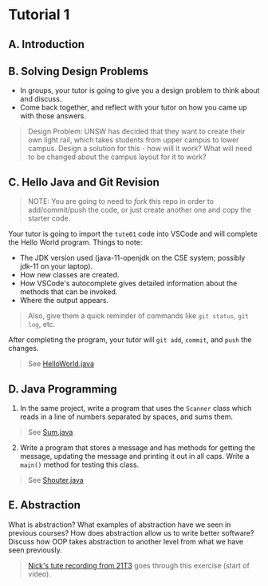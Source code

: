 # Tutorial 1

## A. Introduction

## B. Solving Design Problems

* In groups, your tutor is going to give you a design problem to think about and discuss.
* Come back together, and reflect with your tutor on how you came up with those answers.

> Design Problem: UNSW has decided that they want to create their own light rail, which takes students from upper campus to lower campus. Design a solution for this - how will it work? What will need to be changed about the campus layout for it to work?

## C. Hello Java and Git Revision

> NOTE: You are going to need to *fork* this repo in order to add/commit/push the code, or just create another one and copy the starter code.

Your tutor is going to import the `tute01` code into VSCode and will complete the Hello World program. Things to note:

* The JDK version used (java-11-openjdk on the CSE system; possibly jdk-11 on your laptop).
* How new classes are created.
* How VSCode's autocomplete gives detailed information about the methods that can be invoked.
* Where the output appears.

> Also, give them a quick reminder of commands like `git status`, `git log`, etc.

After completing the program, your tutor will `git add`, `commit`, and `push` the changes.

> See [HelloWorld.java](solutions/src/example/HelloWorld.java)

## D. Java Programming

1. In the same project, write a program that uses the `Scanner` class which reads in a line of numbers separated by spaces, and sums them.

> See [Sum.java](solutions/src/example/Sum.java)

2. Write a program that stores a message and has methods for getting the message, updating the message and printing it out in all caps. Write a `main()` method for testing this class.

> See [Shouter.java](solutions/src/example/Shouter.java)

## E. Abstraction

What is abstraction? What examples of abstraction have we seen in previous courses? How does abstraction allow us to write better software? Discuss how OOP takes abstraction to another level from what we have seen previously.

> [Nick's tute recording from 21T3](https://youtu.be/H69hOjEfZQU) goes through this exercise (start of video).
